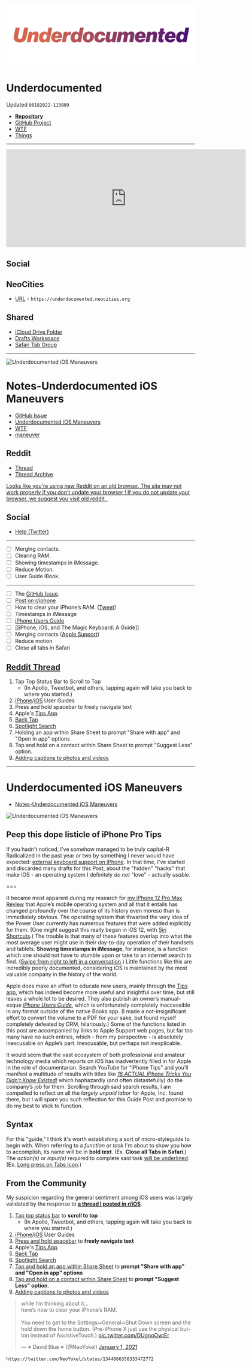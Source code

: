 ![Underdocumented Wordmark](brand/Underdocumented.svg)

# Underdocumented
Updated `08182022-113809`

- [**Repository**](https://github.com/extratone/underdocumented)
- [GitHub Project](https://github.com/users/extratone/projects/17)
- [WTF](https://davidblue.wtf/drafts/8D6953D1-03D6-4654-ADB7-DF667AF8AACF.html)
- [Things](things:///show?id=BzMN9TXpXp1zMt55AbqUG2)

---

<iframe id="reddit-embed" src="https://www.redditmedia.com/r/ios/comments/l5p7ly/underdocumented_ios_functions_stuff_you_wish/?ref_source=embed&amp;ref=share&amp;embed=true" sandbox="allow-scripts allow-same-origin allow-popups" style="border: none;" height="261" width="640" scrolling="no"></iframe>

## Social

## NeoCities

- [URL](https://underdocumented.neocities.org) - `https://underdocumented.neocities.org` 

## Shared

- [iCloud Drive Folder](https://www.icloud.com/iclouddrive/055Yk6dHM8c9z4QtgvJaUjrlg#Underdocumented)
- [Drafts Workspace](https://directory.getdrafts.com/w/2CD)
- [Safari Tab Group](https://www.icloud.com/safari-tab-groups/0eeNTF0j3D1oPrYoXXPrBvJEQ#Underdocumented)

---

![Underdocumented iOS Maneuvers](https://i.snap.as/vYlsxofN.jpg)

# Notes-Underdocumented iOS Maneuvers
- [GitHub Issue](https://github.com/extratone/bilge/issues/56)
- [Underdocumented iOS Maneuvers](drafts://open?uuid=6271A84E-D0F9-4881-A20D-B22E88AA9E3B)
- [WTF](https://davidblue.wtf/drafts/464F92D4-5A63-4447-BBF7-CB1B0D885568.html)
- [maneuver](drafts://open?uuid=96BBD706-BF95-40B2-AE70-473893539F41)

## Reddit

- [Thread](https://www.reddit.com/r/ios/comments/l5p7ly/underdocumented_ios_functions_stuff_you_wish)
- [Thread Archive](http://archive.today/mWXcZ)

[Looks like you're using new Reddit on an old browser. The site may not work properly if you don't update your browser ! If you do not update your browser, we suggest you visit old reddit .](bear://x-callback-url/open-note?id=3180806F-B004-492B-98A4-41A92D43D1BD-15867-000001F2E122993A)


## Social

- [Help (Twitter)](https://twitter.com/NeoYokel/status/1533639506422792192)

***

- [ ] Merging contacts.
- [ ] Clearing RAM.
- [ ] Showing timestamps in iMessage.
- [ ] Reduce Motion.
- [ ] User Guide iBook.

- - - -
- [ ] The [GitHub Issue](https://github.com/extratone/bilge/issues/56).
- [ ] [Post on r/iphone](https://www.reddit.com/r/iphone/comments/l5ofja/underdocumented_functions_in_ios_stuff_you_wish/?utm_source=share&utm_medium=ios_app&utm_name=iossmf)
- [ ] How to clear your iPhone’s RAM. ([Tweet](https://twitter.com/neoyokel/status/1344866358333472772?s=21))
- [ ] Timestamps in iMessage
- [ ] [iPhone Users Guide](https://itunes.apple.com/WebObjects/MZStore.woa/wa/viewBook?id=1515995528)
- [ ] [[iPhone, iOS, and The Magic Keyboard: A Guide]]
- [ ] Merging contacts ([Apple Support](https://support.apple.com/guide/iphone/hide-duplicate-contacts-iph2ab28320d/ios))
- [ ] Reduce motion
- [ ] Close all tabs in Safari

## [Reddit Thread](https://www.reddit.com/r/ios/comments/l5p7ly/underdocumented_ios_functions_stuff_you_wish/)

1. Tap Top Status Bar to Scroll to Top
   + (In Apollo, Tweetbot, and others, tapping again will take you back to where you started.)
2. [iPhone](https://support.apple.com/en-ca/guide/iphone/welcome/ios)/[iOS](https://itunes.apple.com/WebObjects/MZStore.woa/wa/viewBook?id=1515995528) User Guides
3. Press and hold spacebar to freely navigate text
4. Apple's [Tips App](https://apps.apple.com/gb/app/tips/id1069509450)
5. [Back Tap](https://support.apple.com/en-us/HT211781)
6. [Spotlight Search](https://support.apple.com/en-us/HT201285)
7. Holding an app within Share Sheet to prompt "Share with app" and "Open in app" options
8. Tap and hold on a contact within Share Sheet to prompt "Suggest Less" option.
9. [Adding captions to photos and videos](https://www.macrumors.com/how-to/add-captions-photos-iphone-ipad/)

---

# Underdocumented iOS Maneuvers
- [Notes-Underdocumented iOS Maneuvers](drafts://open?uuid=464F92D4-5A63-4447-BBF7-CB1B0D885568)

![Underdocumented iOS Maneuvers](https://i.snap.as/vYlsxofN.jpg)

## Peep this dope listicle of iPhone Pro Tips

If you hadn't noticed, I've somehow managed to be truly capital-R Radicalized in the past year or two by something I never would have expected: [external keyboard support on iPhone](https://uikeycommand.com). In that time, I've started and discarded many drafts for this Post, about the "hidden" "hacks" that make iOS - an operating system I definitely *do not* "love" - actually *usable*.

===

It became most apparent during my research for [my iPhone 12 Pro Max Review](https://github.com/extratone/bilge/issues/45) that Apple’s mobile operating system and all that it entails has changed profoundly over the course of its history even moreso than is immediately obvious. The operating system that thwarted the very idea of the Power User currently has numerous features that were added explicitly for them. (One might suggest this really began in iOS 12, with [Siri Shortcuts](http://bilge.world/siri-shortcuts-ios12-review).) The trouble is that many of these features overlap into what the most average user might use in their day-to-day operation of their handsets and tablets. **Showing timestamps in iMessage**, for instance, is a function which one should not have to stumble upon or take to an internet search to find. (<u>Swipe from right to left in a conversation</u>.) Little functions like this are incredibly poorly documented, considering iOS is maintained by the most valuable company in the history of the world.

Apple does make an effort to educate new users, mainly through the [Tips app](https://apps.apple.com/us/app/tips/id1069509450), which has indeed become more useful and insightful over time, but still leaves a whole lot to be desired. They also publish an owner’s manual-esque *[iPhone Users Guide](https://itunes.apple.com/WebObjects/MZStore.woa/wa/viewBook?id=1515995528)*, which is unfortunately completely inaccessible in any format outside of the native Books app. (I made a not-insignificant effort to convert the volume to a PDF for your sake, but found myself completely defeated by DRM, hilariously.) Some of the functions listed in this post are accompanied by links to Apple Support web pages, but far too many have no such entries, which - from my perspective - is absolutely inexcusable on Apple’s part. Inexcusable, but perhaps not inexplicable. 

It would seem that the vast ecosystem of both professional and amateur technology media which reports on iOS has inadvertently filled in for Apple in the role of documentarian. Search YouTube for “iPhone Tips” and you’ll manifest a multitude of results with titles like *[16 ACTUAL iPhone Tricks You Didn’t Know Existed!](https://youtu.be/YKOY6-ZdUo8)* which haphazardly (and often distastefully) do the company’s job for them. Scrolling through said search results, I am compelled to reflect on all the *largely unpaid labor* for Apple, Inc. found there, but I will spare you such reflection for this Guide Post and promise to do my best to stick to function.

## Syntax

For this "guide," I think it's worth establishing a sort of micro-styleguide to begin with. When referring to a *function* or *task* I'm about to show you how to accomplish, its name will be in **bold text**. (Ex. **Close all Tabs in Safari**.) The *action(s)* or *input(s)* required to complete said task <u>will be underlined</u>. (Ex. <u>Long press on Tabs Icon</u>.)

## From the Community

My suspicion regarding the general sentiment among iOS users was largely validated by the response to [**a thread I posted in r/iOS**](https://www.reddit.com/r/ios/comments/l5p7ly/underdocumented_ios_functions_stuff_you_wish/). 

1. <u>Tap top status bar</u> to **scroll to top**
   + (In Apollo, Tweetbot, and others, tapping again will take you back to where you started.)
2. [iPhone](https://support.apple.com/en-ca/guide/iphone/welcome/ios)/[iOS](https://itunes.apple.com/WebObjects/MZStore.woa/wa/viewBook?id=1515995528) User Guides
3. <u>Press and hold spacebar</u> to **freely navigate text**
4. Apple's [Tips App](https://apps.apple.com/gb/app/tips/id1069509450)
5. [Back Tap](https://support.apple.com/en-us/HT211781)
6. [Spotlight Search](https://support.apple.com/en-us/HT201285)
7. <u>Tap and hold an app within Share Sheet</u> to **prompt "Share with app" and "Open in app" options**
8. <u>Tap and hold on a contact within Share Sheet</u> to **prompt "Suggest Less" option**.
9. [Adding captions to photos and videos](https://www.macrumors.com/how-to/add-captions-photos-iphone-ipad/)

<blockquote class="twitter-tweet tw-align-center" data-partner="tweetdeck"><p lang="en" dir="ltr">while I’m thinking about it...<br>here’s how to clear your iPhone’s RAM.<br><br>You need to get to the Settings➯General➯Shut Down screen and the hold down the home button. (Pre-iPhone X just use the physical button instead of AssistiveTouch.) <a href="https://t.co/DUgnoOwtEr">pic.twitter.com/DUgnoOwtEr</a></p>&mdash; ※ David Blue ※ (@NeoYokel) <a href="https://twitter.com/NeoYokel/status/1344866358333472772">January 1, 2021</a></blockquote>
<script async src="https://platform.twitter.com/widgets.js" charset="utf-8"></script>

`https://twitter.com/NeoYokel/status/1344866358333472772`
